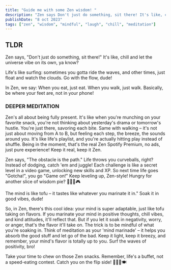 ```yaml
---
title: "Guide me with some Zen wisdom! "
description: "Zen says Don't just do something, sit there! It's like, chill and let the universe vibe on its own, ya know? Catch the wisdom?"
publishDate: "8 oct 2023"
tags: ["zen", "wisdom", "mindful", "laugh", "chill", "meditation"]
---
```


## TLDR

Zen says, "Don't just do something, sit there!" It's like, chill and let the universe vibe on its own, ya know?

Life's like surfing: sometimes you gotta ride the waves, and other times, just float and watch the clouds. Go with the flow, dude!

In Zen, we say: When you eat, just eat. When you walk, just walk. Basically, be where your feet are, not in your phone!

### DEEPER MEDITATION

Zen's all about being fully present. It's like when you're munching on your favorite snack, you're not thinking about yesterday's drama or tomorrow's hustle. You're just there, savoring each bite. Same with walking – it's not just about moving from A to B, but feeling each step, the breeze, the sounds around you. It's like life's playlist, and you're actually hitting play instead of shuffle. Being in the moment, that's the real Zen Spotify Premium, no ads, just pure experience! Keep it real, keep it Zen.

Zen says, "The obstacle is the path." Life throws you curveballs, right? Instead of dodging, catch 'em and juggle! Each challenge is like a secret level in a video game, unlocking new skills and XP. So next time life goes "Gotcha!", you go "Game on!" Keep leveling up, Zen-style! Hungry for another slice of wisdom pie? 🥧🧘‍♂️🎮

The mind is like tofu – it tastes like whatever you marinate it in." Soak it in good vibes, dude!

So, in Zen, there's this cool idea: your mind is super adaptable, just like tofu taking on flavors. If you marinate your mind in positive thoughts, chill vibes, and kind attitudes, it'll reflect that. But if you let it soak in negativity, worry, or anger, that's the flavor it'll take on. The trick is to be mindful of what you're soaking in. Think of meditation as your 'mind marinade' – it helps you absorb the good stuff and let go of the bad. Keep it light, keep it breezy, and remember, your mind's flavor is totally up to you. Surf the waves of positivity, bro!

Take your time to chew on those Zen snacks. Remember, life's a buffet, not a speed-eating contest. Catch you on the flip side! 🌊🧘‍♂️🍽️
